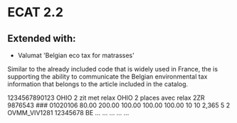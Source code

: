 # ECAT 2.2

## Extended with:

- Valumat 'Belgian eco tax for matrasses'

Similar to the already included <EcoMobilier> code that is widely used in France, the <Valumat> is supporting the ability to communicate the Belgian environmental tax information that belongs to the article included in the catalog.

<Article order="010" useAsValue=”true”>
	<GTIN>1234567890123</GTIN>
	<Description>OHIO 2 zit met relax</Description>
<Description language="FR">OHIO 2 places avec relax</Description>
<Reference>2ZR</Reference>
<EcoMobilier>9876543</EcoMobilier>			
### <Valumat>01020106</Valumat>
<Size unit="CM">
<Height>80.00</Height>
<Width>200.00</Width>
<Depth>100.00</Depth>
<SittingDepth>100.00</ SittingDepth >
<SittingHeight>100.00</ SittingHeight >
</Size>
<Weigth unit="KG">10</Weigth>
<WeigthPackaging unit="KG">10</ WeigthPackaging>
<Volume unit="M³">2,365</Volume>
<AmountCollis>5</ AmountCollis>
<AssemblyTime unit="MIN">2</AssemblyTime>
<VIV>
<VIV1>OVMM_VIV1281</VIV1>
</VIV>
<Intrastat>12345678</Intrastat>
<CountryOrigin>BE</ CountryOrigin>
<Options>…</Options>
	<Configurations>…</Configurations>
<Properties>…</Properties>
	<References>…</ References>
	<Prices>…</Prices>
</Article>
